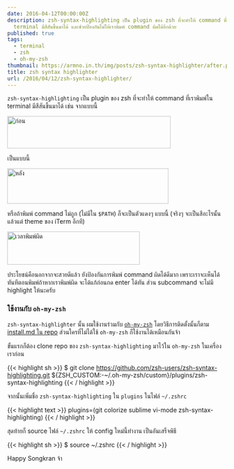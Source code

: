 ```yaml
---
date: 2016-04-12T00:00:00Z
description: zsh-syntax-highlighting เป็น plugin ของ zsh ที่จะทำให้ command ที่เราพิมพ์ใน
  terminal มีสีสันขึ้นมาได้ และช่วยป้องกันไม่ให้เราพิมพ์ command ผิดได้อีกด้วย
published: true
tags:
  - terminal
  - zsh
  - oh-my-zsh
thumbnail: https://armno.in.th/img/posts/zsh-syntax-highlighter/after.png
title: zsh syntax highlighter
url: /2016/04/12/zsh-syntax-highlighter/
---
```


`zsh-syntax-highlighting` เป็น plugin ของ zsh ที่จะทำให้ command ที่เราพิมพ์ใน terminal มีสีสันขึ้นมาได้
เช่น จากแบบนี้

<div class="text-center">
  <img src="/img/posts/zsh-syntax-highlighter/before.png" alt="ก่อน" width="375" height="74">
</div>

เป็นแบบนี้

<div class="text-center">
  <img src="/img/posts/zsh-syntax-highlighter/after.png" alt="หลัง" width="370" height="81">
</div>

หรือถ้าพิมพ์ command ไม่ถูก (ไม่มีใน `$PATH`) ก็จะเป็นตัวแดงๆ แบบนี้ (จริงๆ จะเป็นสีอะไรนั้นแล้วแต่ theme ของ iTerm อีกที)

<div class="text-center">
  <img src="/img/posts/zsh-syntax-highlighter/invalid-command.png" alt="เวลาพิมพ์ผิด" width="304" height="76">
</div>

ประโยชน์คือนอกจากจะสวยดีแล้ว ยังป้องกันการพิมพ์ command ผิดได้ดีมาก เพราะเราจะเห็นได้ทันทีตอนพิมพ์ถ้าหากเราพิมพ์ผิด จะได้แก้ก่อนกด enter ได้ทัน
ส่วน subcommand จะไม่มี highlight ให้นะครับ

### ใช้งานกับ `oh-my-zsh`

`zsh-syntax-highlighter` นั้น ผมใช้งานร่วมกับ [`oh-my-zsh`](https://armno.in.th/2013/09/11/setting-up-the-terminal) โดยวิธีการติดตั้งนั้นก็ตาม [install.md ใน repo](https://github.com/zsh-users/zsh-syntax-highlighting/blob/master/INSTALL.md#with-oh-my-zsh)
ส่วนใครที่ไม่ได้ใช้ `oh-my-zsh` ก็ใช้งานได้เหมือนกันจ้า

ขั้นแรกก็ต้อง clone repo ของ `zsh-syntax-highlighting` มาไว้ใน `oh-my-zsh` ในเครื่องเราก่อน

{{< highlight sh >}}
$ git clone https://github.com/zsh-users/zsh-syntax-highlighting.git ${ZSH_CUSTOM:-~/.oh-my-zsh/custom}/plugins/zsh-syntax-highlighting
{{< / highlight >}}

จากนั้นเพิ่มชื่อ `zsh-syntax-highlighting` ใน `plugins` ในไฟล์ `~/.zshrc`

{{< highlight text >}}
plugins=(git colorize sublime vi-mode zsh-syntax-highlighting)
{{< / highlight >}}

สุดท้ายก็ source ไฟล์ `~/.zshrc` ให้ config ใหม่นี้ทำงาน เป็นอันเสร็จพิธี

{{< highlight sh >}}
$ source ~/.zshrc
{{< / highlight >}}

Happy Songkran จ้า
